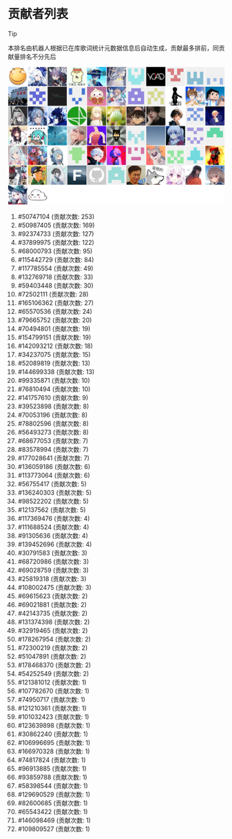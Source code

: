 # 贡献者列表

> [!TIP]
> 本排名由机器人根据已在库歌词统计元数据信息后自动生成，贡献最多排前，同贡献量排名不分先后

![贡献者头像画廊](./CONTRIBUTORS.svg)

1. #50747104 (贡献次数: 253)
2. #50987405 (贡献次数: 169)
3. #92374733 (贡献次数: 127)
4. #37899975 (贡献次数: 122)
5. #68000793 (贡献次数: 95)
6. #115442729 (贡献次数: 84)
7. #117785554 (贡献次数: 49)
8. #132769718 (贡献次数: 33)
9. #59403448 (贡献次数: 30)
10. #72502111 (贡献次数: 28)
11. #165106362 (贡献次数: 27)
12. #65570536 (贡献次数: 24)
13. #79665752 (贡献次数: 20)
14. #70494801 (贡献次数: 19)
15. #154799151 (贡献次数: 19)
16. #142093212 (贡献次数: 18)
17. #34237075 (贡献次数: 15)
18. #52089819 (贡献次数: 13)
19. #144699338 (贡献次数: 13)
20. #99335871 (贡献次数: 10)
21. #76810494 (贡献次数: 10)
22. #141757610 (贡献次数: 9)
23. #39523898 (贡献次数: 8)
24. #70053196 (贡献次数: 8)
25. #78802596 (贡献次数: 8)
26. #56493273 (贡献次数: 8)
27. #68677053 (贡献次数: 7)
28. #83578994 (贡献次数: 7)
29. #177028641 (贡献次数: 7)
30. #136059186 (贡献次数: 6)
31. #113773064 (贡献次数: 6)
32. #56755417 (贡献次数: 5)
33. #136240303 (贡献次数: 5)
34. #98522202 (贡献次数: 5)
35. #12137562 (贡献次数: 5)
36. #117369476 (贡献次数: 4)
37. #111688524 (贡献次数: 4)
38. #91305636 (贡献次数: 4)
39. #139452696 (贡献次数: 4)
40. #30791583 (贡献次数: 3)
41. #68720986 (贡献次数: 3)
42. #69028759 (贡献次数: 3)
43. #25819318 (贡献次数: 3)
44. #108002475 (贡献次数: 3)
45. #69615623 (贡献次数: 2)
46. #69021881 (贡献次数: 2)
47. #42143735 (贡献次数: 2)
48. #131374398 (贡献次数: 2)
49. #32919465 (贡献次数: 2)
50. #178267954 (贡献次数: 2)
51. #72300219 (贡献次数: 2)
52. #51047891 (贡献次数: 2)
53. #178468370 (贡献次数: 2)
54. #54252549 (贡献次数: 2)
55. #121381012 (贡献次数: 1)
56. #107782670 (贡献次数: 1)
57. #74950717 (贡献次数: 1)
58. #121210361 (贡献次数: 1)
59. #101032423 (贡献次数: 1)
60. #123639898 (贡献次数: 1)
61. #30862240 (贡献次数: 1)
62. #106996695 (贡献次数: 1)
63. #166970328 (贡献次数: 1)
64. #74817824 (贡献次数: 1)
65. #96913885 (贡献次数: 1)
66. #93859788 (贡献次数: 1)
67. #58398544 (贡献次数: 1)
68. #129690529 (贡献次数: 1)
69. #82600685 (贡献次数: 1)
70. #65543422 (贡献次数: 1)
71. #146098469 (贡献次数: 1)
72. #109809527 (贡献次数: 1)

